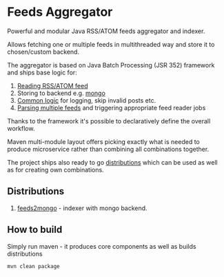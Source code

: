 # Feeds Aggregator

Powerful and modular Java RSS/ATOM feeds aggregator and indexer.

Allows fetching one or multiple feeds in multithreaded way and store it to chosen/custom backend.

The aggregator is based on Java Batch Processing (JSR 352) framework and ships base logic for:
1. [Reading RSS/ATOM feed](core/feedreader)
2. Storing to backend e.g. [mongo](core/backend/mongo)
3. [Common logic](core/common) for logging, skip invalid posts etc.
4. [Parsing multiple feeds](core/configoperator) and triggering appropriate feed reader jobs

Thanks to the framework it's possible to declaratively define the overall workflow.

Maven multi-module layout offers picking exactly what is needed to produce microservice rather than combining all combinations together.

The project ships also ready to go [distributions](dist) which can be used as well as for creating own combinations.

## Distributions

1. [feeds2mongo](dist/feeds2mongo) - indexer with mongo backend.

## How to build

Simply run maven - it produces core components as well as builds distributions

```
mvn clean package
```
